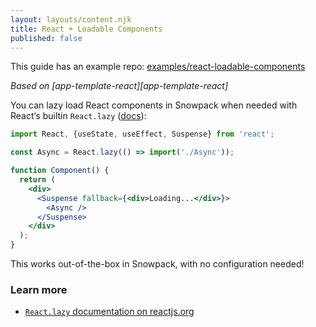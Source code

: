 ```yaml
---
layout: layouts/content.njk
title: React + Loadable Components
published: false
---
```


<div class="notification">
  This guide has an example repo:
  <a href="https://github.com/snowpackjs/snowpack/examples/react-loadable-components">examples/react-loadable-components</a>
</div>

_Based on [app-template-react][app-template-react]_

You can lazy load React components in Snowpack when needed with React‘s builtin `React.lazy` ([docs][react-lazy]):

```jsx
import React, {useState, useEffect, Suspense} from 'react';

const Async = React.lazy(() => import('./Async'));

function Component() {
  return (
    <div>
      <Suspense fallback={<div>Loading...</div>}>
        <Async />
      </Suspense>
    </div>
  );
}
```

This works out-of-the-box in Snowpack, with no configuration needed!

### Learn more

- [`React.lazy` documentation on reactjs.org][react-lazy]

[react-lazy]: https://reactjs.org/docs/code-splitting.html#reactlazy

